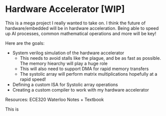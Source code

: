 # Hardware Accelerator [WIP]

This is a mega project I really wanted to take on. I think the future of hardware/embedded will be in hardware acceleration.
Being able to speed up AI processes, common mathematical operations and more will be key!

Here are the goals:
- System verilog simulation of the hardware accelerator
  - This needs to avoid stalls like the plague, and be as fast as possible. The memory hiearchy will play a huge role
  - This will also need to support DMA for rapid memory transfers
  - The systolic array will perform matrix multiplications hopefully at a rapid speed!
- Defining a custom ISA for Systolic array operations
- Creating a custom compiler to work with my hardware accelerator

Resources:
ECE320 Waterloo Notes + Textbook

This is 
